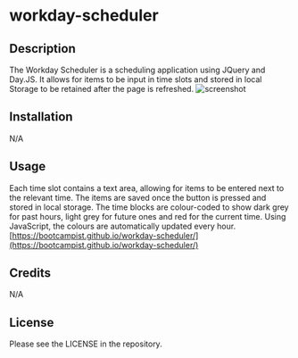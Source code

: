 # workday-scheduler

## Description

The Workday Scheduler is a scheduling application using JQuery and Day.JS. It allows for items to be input in time slots and stored in local Storage to be retained after the page is refreshed.
![screenshot](https://github.com/bootcampist/workday-scheduler/assets/152117886/600c537d-d8e9-4bb1-b1d2-54107b377cea)


## Installation

N/A

## Usage

Each time slot contains a text area, allowing for items to be entered next to the relevant time. The items are saved once the button is pressed and stored in local storage. The time blocks are colour-coded to show dark grey for past hours, light grey for future ones and red for the current time. Using JavaScript, the colours are automatically updated every hour.
[https://bootcampist.github.io/workday-scheduler/](https://bootcampist.github.io/workday-scheduler/)




## Credits

N/A

## License

Please see the LICENSE in the repository.
